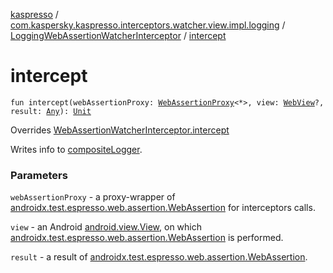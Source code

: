 [kaspresso](../../index.md) / [com.kaspersky.kaspresso.interceptors.watcher.view.impl.logging](../index.md) / [LoggingWebAssertionWatcherInterceptor](index.md) / [intercept](./intercept.md)

# intercept

`fun intercept(webAssertionProxy: `[`WebAssertionProxy`](../../android.support.test.espresso.web.assertion/-web-assertion-proxy/index.md)`<*>, view: `[`WebView`](https://developer.android.com/reference/android/webkit/WebView.html)`?, result: `[`Any`](https://kotlinlang.org/api/latest/jvm/stdlib/kotlin/-any/index.html)`): `[`Unit`](https://kotlinlang.org/api/latest/jvm/stdlib/kotlin/-unit/index.html)

Overrides [WebAssertionWatcherInterceptor.intercept](../../com.kaspersky.kaspresso.interceptors.watcher.view/-web-assertion-watcher-interceptor/intercept.md)

Writes info to [compositeLogger](#).

### Parameters

`webAssertionProxy` - a proxy-wrapper of [androidx.test.espresso.web.assertion.WebAssertion](#) for
    interceptors calls.

`view` - an Android [android.view.View](https://developer.android.com/reference/android/view/View.html), on which [androidx.test.espresso.web.assertion.WebAssertion](#)
    is performed.

`result` - a result of [androidx.test.espresso.web.assertion.WebAssertion](#).